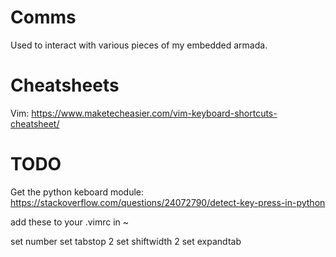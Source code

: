 # Comms
Used to interact with various pieces of my embedded armada.

# Cheatsheets

Vim:
https://www.maketecheasier.com/vim-keyboard-shortcuts-cheatsheet/

# TODO

Get the python keboard module:
https://stackoverflow.com/questions/24072790/detect-key-press-in-python

add these to your .vimrc in ~

set number
set tabstop 2
set shiftwidth 2
set expandtab
